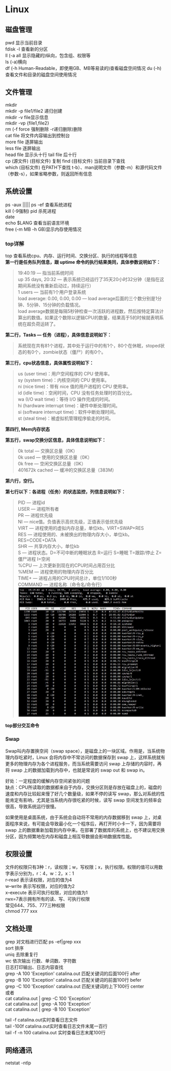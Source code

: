 #  Linux  
##  磁盘管理  
pwd  显示当前目录  
fdisk -l  查看新的分区  
ll  (-a all 显示隐藏的)纵向，包含组、权限等  
ls  (-a)横向  
df  (-h Human-Readable，即使用GB、MB等易读的)查看磁盘空间情况
du  (-h)查看文件和目录的磁盘空间使用情况  
##  文件管理
mkdir  
mkdir -p file1/file2  递归创建  
mkdir -v file显示信息  
mkdir -vp {file1,file2}  
rm (-f force 强制删除 -r递归删除)删除  
cat file  将文件内容输出到控制台  
more file  逐屏输出  
less file  逐屏输出  
head file  显示头十行
tail file  后十行  
cp (源文件)  (目标文件)  复制 
find (目标文件)  当前目录下查找  
which (目标文件)  在PATH下查找  t-b）、man说明文件（参数-m）和源代码文件（参数-s），如果省略参数，则返回所有信息  
##  系统设置  
ps -aux  |||||  ps -ef  查看系统进程  
kill (-9强制) pid  杀死进程  
date  
echo $LANG  查看当前语言环境  
free (-m MB -h GB)显示内存使用情况  

###  top详解  
top  查看系统cpu、内存、运行时间、交换分区、执行的线程等信息  
**第一行是任务队列信息，跟 uptime 命令的执行结果类同，具体参数说明如下：**  
> 19:40:19 — 指当前系统时间  
> up 35 days, 20:32 — 表示系统已经运行了35天20小时32分钟（是指在这期间系统没有重新启动过，持续运行）  
> 1 users — 当前有1个用户登录系统  
> load average: 0.00, 0.00, 0.00 — load average后面的三个数分别是1分钟、5分钟、15分钟的负载情况。  
> load average数据是每隔5秒钟检查一次活跃的进程数，然后按特定算法计算出的数值。如果这个数除以逻辑CPU的数量，结果高于5的时候就表明系统在超负荷运转了。  

**第二行，Tasks — 任务（进程），具体信息说明如下：**  
> 系统现在共有81个进程，其中处于运行中的有1个，80个在休眠，stoped状态的有0个，zombie状态（僵尸）的有0个。  

**第三行，cpu状态信息，具体属性说明如下：**  
> us (user time)：用户空间程序的 CPU 使用率。  
> sy (system time)：内核空间的 CPU 使用率。  
> ni (nice time)：带有 nice 值的用户进程的 CPU 使用率。  
> id (idle time)：空闲时间，CPU 没有任务处理时的百分比。  
> wa (I/O wait time)：等待 I/O 操作完成的时间。  
> hi (hardware interrupt time)：硬件中断处理时间。  
> si (software interrupt time)：软件中断处理时间。  
> st (steal time)：被虚拟机管理程序偷走的时间。  

**第四行, Mem内存状态**  

**第五行，swap交换分区信息，具体信息说明如下：**  
> 0k total — 交换区总量（0K）  
> 0k used — 使用的交换区总量（0K）  
> 0k free — 空闲交换区总量（0K）  
> 401672k cached — 缓冲的交换区总量（383M）   

**第六行，空行。**

**第七行以下：各进程（任务）的状态监控，列信息说明如下：**
> PID — 进程id  
> USER — 进程所有者  
> PR — 进程优先级  
> NI — nice值。负值表示高优先级，正值表示低优先级  
> VIRT — 进程使用的虚拟内存总量，单位kb。VIRT=SWAP+RES  
> RES — 进程使用的、未被换出的物理内存大小，单位kb。RES=CODE+DATA  
> SHR — 共享内存大小，单位kb  
> S — 进程状态。D=不可中断的睡眠状态 R=运行 S=睡眠 T=跟踪/停止 Z=僵尸进程  I=空闲    
> %CPU — 上次更新到现在的CPU时间占用百分比  
> %MEM — 进程使用的物理内存百分比  
> TIME+ — 进程占用的CPU时间总计，单位1/100秒  
> COMMAND — 进程名称（命令名/命令行）  
![](https://github.com/linyihan9/2024_trainning/blob/main/img/Linux/topDetail.jpg)  

**top部分交互命令**

###  Swap  
Swap叫内存置换空间（swap space），是磁盘上的一块区域。作用是，当系统物理内存吃紧时，Linux 会将内存中不常访问的数据保存到 swap 上，这样系统就有更多的物理内存为各个进程服务，而当系统需要访问 swap 上存储的内容时，再将 swap 上的数据加载到内存中，也就是常说的 swap out 和 swap in。  

好处：一定程度的缓解内存空间紧张的问题  
缺点：CPU所读取的数据都来自于内存，交换分区则是存放在磁盘上的，磁盘的速度和内存比较起来慢了好几个数量级，如果不停的读写 swap，那么对系统的性能肯定有影响，尤其是当系统内存很吃紧的时候，读写 swap 空间发生的频率会很高，导致系统运行很慢。  

如果使用是桌面系统，由于系统会自动将不常用的内存数据移到 swap 上，对桌面程序来说，有可能会导致最小化一个程序后，再打开时小卡一下，因为需要将 swap 上的数据重新加载到内存中来。在部署了数据库的系统上，也不建议用交换分区，因为频繁地在内存和磁盘上相互导数据会影响数据库性能。


##  权限设置  
文件的权限只有3种：r，读权限；w，写权限；x，执行权限。权限的值可以用数字表示分别为，r：4，w：2，x：1  
r–read 表示读权限，对应的值为4  
w–write 表示写权限，对应的值为2  
x–execute 表示可执行权限，对应的值为1  
rwx=7表示拥有所有的读、写、可执行权限  
常见644、755、777三种权限  
chmod 777 xxx  

##  文档处理  
grep 对文档进行匹配  ps -ef|grep xxx  
sort 排序  
uniq  去除重复行  
wc 依次输出 行数、单词数、字符数  
日志打印输出、日志内容查找  
grep -A 100 'Exception' catalina.out 匹配关键词的后面100行 after  
grep -B 100 'Exception' catalina.out 匹配关键词的前面100行 befer  
grep -C 100 'Exception' catalina.out 匹配关键词的上下100行 center  
或者  
cat catalina.out | grep -C 100 'Exception'  
cat catalina.out | grep -A 100 'Exception'  
cat catalina.out | grep -B 100 'Exception'  

tail -f catalina.out实时查看日志文件  
tail -100f catalina.out实时查看日志文件末尾一百行  
tail -f -n 100 catalina.out 实时查看日志末尾100行  

##  网络通讯  
netstat -ntlp  

